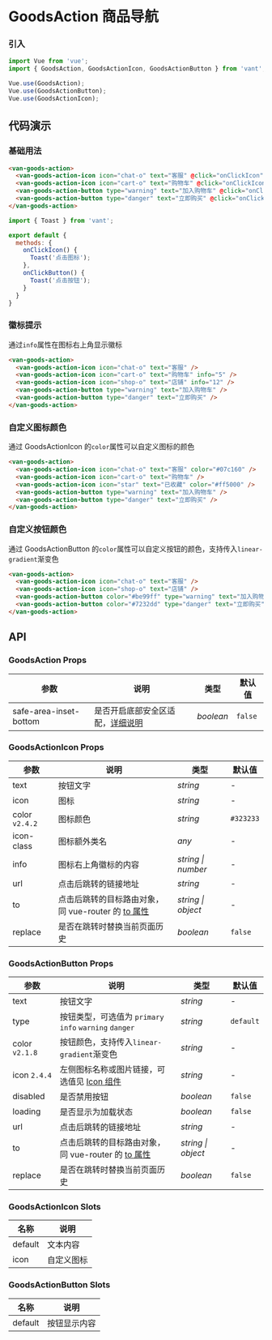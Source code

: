 # GoodsAction 商品导航

### 引入

```js
import Vue from 'vue';
import { GoodsAction, GoodsActionIcon, GoodsActionButton } from 'vant';

Vue.use(GoodsAction);
Vue.use(GoodsActionButton);
Vue.use(GoodsActionIcon);
```

## 代码演示

### 基础用法

```html
<van-goods-action>
  <van-goods-action-icon icon="chat-o" text="客服" @click="onClickIcon" />
  <van-goods-action-icon icon="cart-o" text="购物车" @click="onClickIcon" />
  <van-goods-action-button type="warning" text="加入购物车" @click="onClickButton" />
  <van-goods-action-button type="danger" text="立即购买" @click="onClickButton" />
</van-goods-action>
```

```js
import { Toast } from 'vant';

export default {
  methods: {
    onClickIcon() {
      Toast('点击图标');
    },
    onClickButton() {
      Toast('点击按钮');
    }
  }
}
```

### 徽标提示

通过`info`属性在图标右上角显示徽标

```html
<van-goods-action>
  <van-goods-action-icon icon="chat-o" text="客服" />
  <van-goods-action-icon icon="cart-o" text="购物车" info="5" />
  <van-goods-action-icon icon="shop-o" text="店铺" info="12" />
  <van-goods-action-button type="warning" text="加入购物车" />
  <van-goods-action-button type="danger" text="立即购买" />
</van-goods-action>
```

### 自定义图标颜色

通过 GoodsActionIcon 的`color`属性可以自定义图标的颜色

```html
<van-goods-action>
  <van-goods-action-icon icon="chat-o" text="客服" color="#07c160" />
  <van-goods-action-icon icon="cart-o" text="购物车" />
  <van-goods-action-icon icon="star" text="已收藏" color="#ff5000" />
  <van-goods-action-button type="warning" text="加入购物车" />
  <van-goods-action-button type="danger" text="立即购买" />
</van-goods-action>
```

### 自定义按钮颜色

通过 GoodsActionButton 的`color`属性可以自定义按钮的颜色，支持传入`linear-gradient`渐变色

```html
<van-goods-action>
  <van-goods-action-icon icon="chat-o" text="客服" />
  <van-goods-action-icon icon="shop-o" text="店铺" />
  <van-goods-action-button color="#be99ff" type="warning" text="加入购物车" />
  <van-goods-action-button color="#7232dd" type="danger" text="立即购买" />
</van-goods-action>
```

## API

### GoodsAction Props

| 参数 | 说明 | 类型 | 默认值 |
|------|------|------|------|
| safe-area-inset-bottom | 是否开启底部安全区适配，[详细说明](#/zh-CN/quickstart#di-bu-an-quan-qu-gua-pei) | *boolean* | `false` |

### GoodsActionIcon Props

| 参数 | 说明 | 类型 | 默认值 |
|------|------|------|------|
| text | 按钮文字 | *string* | - |
| icon | 图标 | *string* | - |
| color `v2.4.2` | 图标颜色 | *string* | `#323233` |
| icon-class | 图标额外类名 | *any* | - |
| info | 图标右上角徽标的内容 | *string \| number* | - |
| url | 点击后跳转的链接地址 | *string* | - |
| to | 点击后跳转的目标路由对象，同 vue-router 的 [to 属性](https://router.vuejs.org/zh/api/#to) | *string \| object* | - |
| replace | 是否在跳转时替换当前页面历史 | *boolean* | `false` |

### GoodsActionButton Props

| 参数 | 说明 | 类型 | 默认值 |
|------|------|------|------|
| text | 按钮文字 | *string* | - |
| type | 按钮类型，可选值为 `primary` `info` `warning` `danger` | *string* | `default` |
| color `v2.1.8` | 按钮颜色，支持传入`linear-gradient`渐变色 | *string* | - |
| icon `2.4.4` | 左侧图标名称或图片链接，可选值见 [Icon 组件](#/zh-CN/icon) | *string* | - |
| disabled | 是否禁用按钮 | *boolean* | `false` | - |
| loading | 是否显示为加载状态 | *boolean* | `false` | - |
| url | 点击后跳转的链接地址 | *string* | - |
| to | 点击后跳转的目标路由对象，同 vue-router 的 [to 属性](https://router.vuejs.org/zh/api/#to) | *string \| object* | - |
| replace | 是否在跳转时替换当前页面历史 | *boolean* | `false` |

### GoodsActionIcon Slots

| 名称 | 说明 |
|------|------|
| default | 文本内容 |
| icon | 自定义图标 |

### GoodsActionButton Slots

| 名称 | 说明 |
|------|------|
| default | 按钮显示内容 |
